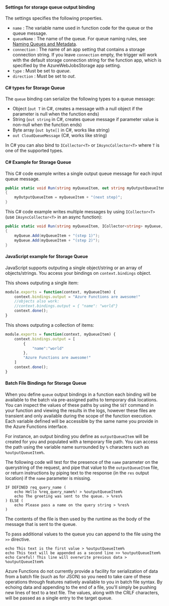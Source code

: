 #### Settings for storage queue output binding

The settings specifies the following properties.

- `name` : The variable name used in function code for the queue or the queue message. 
- `queueName` : The name of the queue. For queue naming rules, see [Naming Queues and Metadata](https://msdn.microsoft.com/library/dd179349.aspx).
- `connection` : The name of an app setting that contains a storage connection string. If you leave `connection` empty, the trigger will work with the default storage connection string for the function app, which is specified by the AzureWebJobsStorage app setting.
- `type` : Must be set to *queue*.
- `direction` : Must be set to *out*. 

#### C# types for Storage Queue

The `queue` binding can serialize the following types to a queue message:

* Object (`out T` in C#, creates a message with a null object if the parameter is null when the function ends)
* String (`out string` in C#, creates queue message if parameter value is non-null when the function ends)
* Byte array (`out byte[]` in C#, works like string) 
* `out CloudQueueMessage` (C#, works like string) 

In C# you can also bind to `ICollector<T>` or `IAsyncCollector<T>` where `T` is one of the supported types.

#### C# Example for Storage Queue

This C# code example writes a single output queue message for each input queue message.

```csharp
public static void Run(string myQueueItem, out string myOutputQueueItem, ILogger log)
{
    myOutputQueueItem = myQueueItem + "(next step)";
}
```

This C# code example writes multiple messages by using  `ICollector<T>` (use `IAsyncCollector<T>` in an async function):

```csharp
public static void Run(string myQueueItem, ICollector<string> myQueue, ILogger log)
{
    myQueue.Add(myQueueItem + "(step 1)");
    myQueue.Add(myQueueItem + "(step 2)");
}
```

#### JavaScript example for Storage Queue

JavaScript supports outputing a single object/string or an array of objects/strings. You access your bindings on `context.bindings` object.

This shows outputing a single item:

```JavaScript
module.exports = function(context, myQueueItem) {
    context.bindings.output = "Azure Functions are awesome!"
    //objects also work:
    //context.bindings.output = { "name": "world"}
    context.done();
}
```

This shows outputing a collection of items:

```JavaScript
module.exports = function(context, myQueueItem) {
    context.bindings.output = [
        {
            "name":"world"
        },
        "Azure Functions are awesome!"
    ]
    context.done();
}
```

#### Batch File Bindings for Storage Queue

When you define `queue` output bindings in a function each binding will be available to the batch via pre-assigned paths to temporary disk locations. You can inspect the values of these paths by using the `SET` command in your function and viewing the results in the logs, however these files are transient and only available during the scope of the function execution. Each variable defined will be accessible by the same name you provide in the Azure Functions interface.

For instance, an output binding you define as `outputQueueItem` will be created for you and populated with a temporary file path. You can access the path using the variable name surrounded by `%` characters such as `%outputQueueItem%`. 

The following code will test for the presence of the `name` parameter on the querystring of the request, and pipe that value to the `outputQueueItem` file, or return instructions by piping text to the response (in the `res` output location) if the `name` parameter is missing.

````
IF DEFINED req_query_name (
	echo Hello %req_query_name%! > %outputQueueItem%
	echo The greeting was sent to the queue. > %res%
) ELSE (
	echo Please pass a name on the query string > %res%
)
````

The contents of the file is then used by the runtime as the body of the message that is sent to the queue.

To pass additional values to the queue you can append to the file using the `>>` directive. 

````
echo This text is the first value > %outputQueueItem%
echo This text will be appended as a second line >> %outputQueueItem%
echo Careful! This line will overwrite previous data > %outputQueueItem%
````

Azure Functions do not currently provide a facility for serialization of data from a batch file (such as for JSON) so you need to take care of these operations through features natively available to you in batch file syntax. By echoing data and appending to the end of a file, you'll simply be pushing new lines of text to a text file. The values, along with the CRLF characters, will be passed as a single entry to the target queue.
